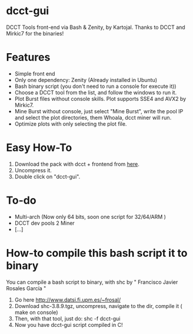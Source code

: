 # dcct-gui
DCCT Tools front-end via Bash &amp; Zenity, by Kartojal.  Thanks to DCCT and Mirkic7 for the binaries!

# Features
  - Simple front end
  - Only one dependency: Zenity (Already installed in Ubuntu)
  - Bash binary script (you don't need to run a console for execute it))
  - Choose a DCCT tool from the list, and follow the windows to run it.
  - Plot Burst files without console skills. Plot supports SSE4 and AVX2 by Mirkic7.
  - Mine Burst without console, just select "Mine Burst", write the pool IP and select the plot directories, them        Whoala, dcct miner will run.
  - Optimize plots with only selecting the plot file.


# Easy How-To
  1. Download the pack with dcct + frontend from [here](http://bit.ly/1FIHXUJ).
  2. Uncompress it.
  3. Double click on "dcct-gui".

# To-do
  - Multi-arch (Now only 64 bits, soon one script for 32/64/ARM )
  - DCCT dev pools 2 Miner
  - [...]

# How-to compile this bash script  it to binary
  You can compile a bash script to binary, with shc by " Francisco Javier Rosales García "
  1. Go here http://www.datsi.fi.upm.es/~frosal/
  2. Download shc-3.8.9.tgz, uncompress, navigate to the dir, compile it ( make on console)
  3. Then, with that tool, just do:
    shc -f dcct-gui
  4. Now you have dcct-gui script compiled in C!
